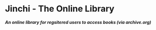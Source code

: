 # Jinchi - The Online Library

##### An online library for regsitered users to access books (via archive.org)
